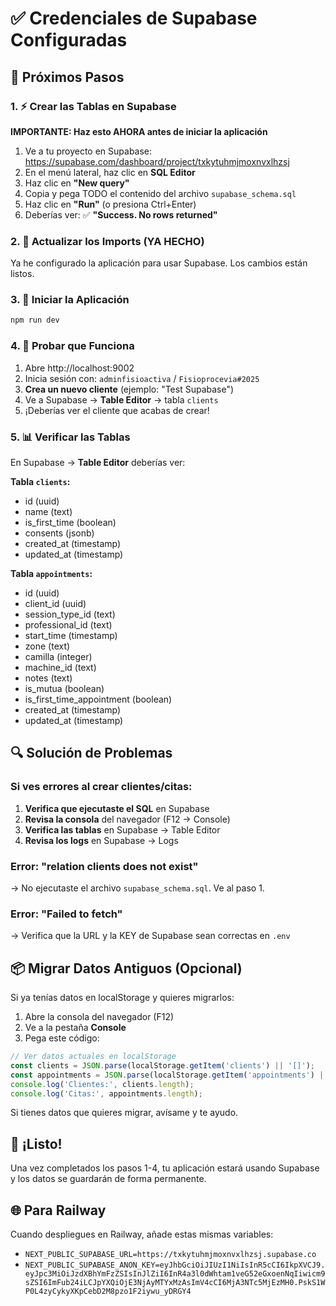 # ✅ Credenciales de Supabase Configuradas

## 🎯 Próximos Pasos

### 1. ⚡ Crear las Tablas en Supabase

**IMPORTANTE: Haz esto AHORA antes de iniciar la aplicación**

1. Ve a tu proyecto en Supabase: https://supabase.com/dashboard/project/txkytuhmjmoxnvxlhzsj
2. En el menú lateral, haz clic en **SQL Editor**
3. Haz clic en **"New query"**
4. Copia y pega TODO el contenido del archivo `supabase_schema.sql`
5. Haz clic en **"Run"** (o presiona Ctrl+Enter)
6. Deberías ver: ✅ **"Success. No rows returned"**

### 2. 🔄 Actualizar los Imports (YA HECHO)

Ya he configurado la aplicación para usar Supabase. Los cambios están listos.

### 3. 🚀 Iniciar la Aplicación

```bash
npm run dev
```

### 4. 🧪 Probar que Funciona

1. Abre http://localhost:9002
2. Inicia sesión con: `adminfisioactiva` / `Fisioprocevia#2025`
3. **Crea un nuevo cliente** (ejemplo: "Test Supabase")
4. Ve a Supabase → **Table Editor** → tabla `clients`
5. ¡Deberías ver el cliente que acabas de crear!

### 5. 📊 Verificar las Tablas

En Supabase → **Table Editor** deberías ver:

**Tabla `clients`:**
- id (uuid)
- name (text)
- is_first_time (boolean)
- consents (jsonb)
- created_at (timestamp)
- updated_at (timestamp)

**Tabla `appointments`:**
- id (uuid)
- client_id (uuid)
- session_type_id (text)
- professional_id (text)
- start_time (timestamp)
- zone (text)
- camilla (integer)
- machine_id (text)
- notes (text)
- is_mutua (boolean)
- is_first_time_appointment (boolean)
- created_at (timestamp)
- updated_at (timestamp)

## 🔍 Solución de Problemas

### Si ves errores al crear clientes/citas:

1. **Verifica que ejecutaste el SQL** en Supabase
2. **Revisa la consola** del navegador (F12 → Console)
3. **Verifica las tablas** en Supabase → Table Editor
4. **Revisa los logs** en Supabase → Logs

### Error: "relation clients does not exist"

→ No ejecutaste el archivo `supabase_schema.sql`. Ve al paso 1.

### Error: "Failed to fetch"

→ Verifica que la URL y la KEY de Supabase sean correctas en `.env`

## 📦 Migrar Datos Antiguos (Opcional)

Si ya tenías datos en localStorage y quieres migrarlos:

1. Abre la consola del navegador (F12)
2. Ve a la pestaña **Console**
3. Pega este código:

```javascript
// Ver datos actuales en localStorage
const clients = JSON.parse(localStorage.getItem('clients') || '[]');
const appointments = JSON.parse(localStorage.getItem('appointments') || '[]');
console.log('Clientes:', clients.length);
console.log('Citas:', appointments.length);
```

Si tienes datos que quieres migrar, avísame y te ayudo.

## 🎉 ¡Listo!

Una vez completados los pasos 1-4, tu aplicación estará usando Supabase y los datos se guardarán de forma permanente.

## 🌐 Para Railway

Cuando despliegues en Railway, añade estas mismas variables:
- `NEXT_PUBLIC_SUPABASE_URL=https://txkytuhmjmoxnvxlhzsj.supabase.co`
- `NEXT_PUBLIC_SUPABASE_ANON_KEY=eyJhbGciOiJIUzI1NiIsInR5cCI6IkpXVCJ9.eyJpc3MiOiJzdXBhYmFzZSIsInJlZiI6InR4a3l0dWhtam1veG52eGxoenNqIiwicm9sZSI6ImFub24iLCJpYXQiOjE3NjAyMTYxMzAsImV4cCI6MjA3NTc5MjEzMH0.PskS1WP0L4zyCykyXKpCebD2M8pzo1F2iywu_yDRGY4`
